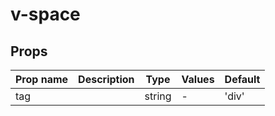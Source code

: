 # v-space

## Props

| Prop name | Description | Type   | Values | Default |
| --------- | ----------- | ------ | ------ | ------- |
| tag       |             | string | -      | 'div'   |
